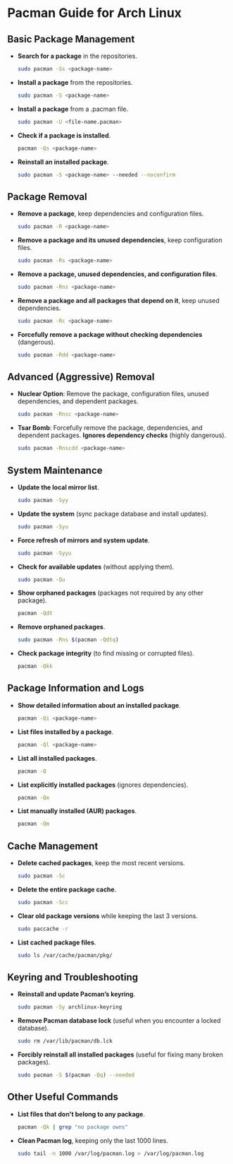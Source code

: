 # Pacman Guide for Arch Linux

## Basic Package Management

- **Search for a package** in the repositories.

  ```bash
  sudo pacman -Ss <package-name>
  ```

- **Install a package** from the repositories.

  ```bash
  sudo pacman -S <package-name>
  ```

- **Install a package** from a .pacman file.

  ```bash
  sudo pacman -U <file-name.pacman>
  ```

- **Check if a package is installed**.

  ```bash
  pacman -Qs <package-name>
  ```

- **Reinstall an installed package**.
  ```bash
  sudo pacman -S <package-name> --needed --noconfirm
  ```

## Package Removal

- **Remove a package**, keep dependencies and configuration files.

  ```bash
  sudo pacman -R <package-name>
  ```

- **Remove a package and its unused dependencies**, keep configuration files.

  ```bash
  sudo pacman -Rs <package-name>
  ```

- **Remove a package, unused dependencies, and configuration files**.

  ```bash
  sudo pacman -Rns <package-name>
  ```

- **Remove a package and all packages that depend on it**, keep unused dependencies.

  ```bash
  sudo pacman -Rc <package-name>
  ```

- **Forcefully remove a package without checking dependencies** (dangerous).
  ```bash
  sudo pacman -Rdd <package-name>
  ```

## Advanced (Aggressive) Removal

- **Nuclear Option**: Remove the package, configuration files, unused dependencies, and dependent packages.

  ```bash
  sudo pacman -Rnsc <package-name>
  ```

- **Tsar Bomb**: Forcefully remove the package, dependencies, and dependent packages. **Ignores dependency checks** (highly dangerous).
  ```bash
  sudo pacman -Rnscdd <package-name>
  ```

## System Maintenance

- **Update the local mirror list**.

  ```bash
  sudo pacman -Syy
  ```

- **Update the system** (sync package database and install updates).

  ```bash
  sudo pacman -Syu
  ```

- **Force refresh of mirrors and system update**.

  ```bash
  sudo pacman -Syyu
  ```

- **Check for available updates** (without applying them).

  ```bash
  sudo pacman -Qu
  ```

- **Show orphaned packages** (packages not required by any other package).

  ```bash
  pacman -Qdt
  ```

- **Remove orphaned packages**.

  ```bash
  sudo pacman -Rns $(pacman -Qdtq)
  ```

- **Check package integrity** (to find missing or corrupted files).
  ```bash
  pacman -Qkk
  ```

## Package Information and Logs

- **Show detailed information about an installed package**.

  ```bash
  pacman -Qi <package-name>
  ```

- **List files installed by a package**.

  ```bash
  pacman -Ql <package-name>
  ```

- **List all installed packages**.

  ```bash
  pacman -Q
  ```

- **List explicitly installed packages** (ignores dependencies).

  ```bash
  pacman -Qe
  ```

- **List manually installed (AUR) packages**.
  ```bash
  pacman -Qm
  ```

## Cache Management

- **Delete cached packages**, keep the most recent versions.

  ```bash
  sudo pacman -Sc
  ```

- **Delete the entire package cache**.

  ```bash
  sudo pacman -Scc
  ```

- **Clear old package versions** while keeping the last 3 versions.

  ```bash
  sudo paccache -r
  ```

- **List cached package files**.
  ```bash
  sudo ls /var/cache/pacman/pkg/
  ```

## Keyring and Troubleshooting

- **Reinstall and update Pacman’s keyring**.

  ```bash
  sudo pacman -Sy archlinux-keyring
  ```

- **Remove Pacman database lock** (useful when you encounter a locked database).

  ```bash
  sudo rm /var/lib/pacman/db.lck
  ```

- **Forcibly reinstall all installed packages** (useful for fixing many broken packages).
  ```bash
  sudo pacman -S $(pacman -Qq) --needed
  ```

## Other Useful Commands

- **List files that don't belong to any package**.

  ```bash
  pacman -Qk | grep "no package owns"
  ```

- **Clean Pacman log**, keeping only the last 1000 lines.
  ```bash
  sudo tail -n 1000 /var/log/pacman.log > /var/log/pacman.log
  ```

